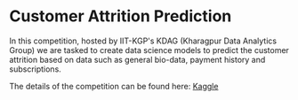 # Customer Attrition Prediction
In this competition, hosted by IIT-KGP's KDAG (Kharagpur Data Analytics Group) we are tasked to create data science models to predict the customer attrition based on data such as general bio-data, payment history and subscriptions.

The details of the competition can be found here: [Kaggle](https://www.kaggle.com/c/customerattritionprediction/overview)
